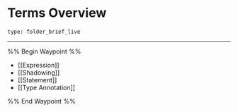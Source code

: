 # Terms Overview
 
```ccard
type: folder_brief_live
```
 
---

%% Begin Waypoint %%
- [[Expression]]
- [[Shadowing]]
- [[Statement]]
- [[Type Annotation]]

%% End Waypoint %%
